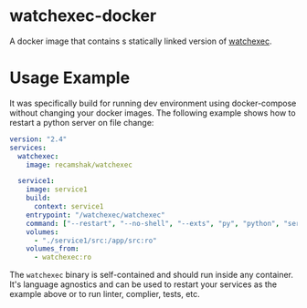 watchexec-docker
================

A docker image that contains s statically linked version of [watchexec](https://github.com/watchexec/watchexec).

Usage Example
=============

It was specifically build for running dev environment using docker-compose without changing
your docker images. The following example shows how to restart a python server on file change:

```yaml
version: "2.4"
services:
  watchexec:
    image: recamshak/watchexec

  service1:
    image: service1
    build:
      context: service1
    entrypoint: "/watchexec/watchexec"
    command: ["--restart", "--no-shell", "--exts", "py", "python", "service1/server.py"]
    volumes:
      - "./service1/src:/app/src:ro"
    volumes_from:
      - watchexec:ro
```

The `watchexec` binary is self-contained and should run inside any container. It's language agnostics and can 
be used to restart your services as the example above or to run linter, complier, tests, etc.

